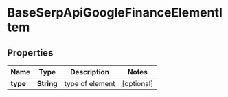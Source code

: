 # BaseSerpApiGoogleFinanceElementItem


## Properties

| Name | Type | Description | Notes |
|------------ | ------------- | ------------- | -------------|
**type** | **String** | type of element |[optional]|